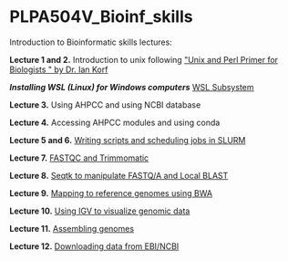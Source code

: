 # PLPA504V_Bioinf_skills

Introduction to Bioinformatic skills lectures:

__Lecture 1 and 2.__ Introduction to unix following ["Unix and Perl Primer for Biologists
" by Dr. Ian Korf](http://korflab.ucdavis.edu/Unix_and_Perl/current.html#part1)

  
  *__Installing WSL (Linux) for Windows computers__* [WSL Subsystem](Lecture_1-2/Linux_on_PC.md)
  
  
__Lecture 3.__ Using AHPCC and using NCBI database

__Lecture 4.__ Accessing AHPCC modules and using conda

__Lecture 5 and 6.__ [Writing scripts and scheduling jobs in SLURM](Lecture_6/Lecture_6.md)

__Lecture 7.__ [FASTQC and Trimmomatic](Lecture_7/Lecture_7.md)

__Lecture 8.__ [Seqtk to manipulate FASTQ/A and Local BLAST](Lecture_8/Lecture_8.knit.md)

__Lecture 9.__ [Mapping to reference genomes using BWA](Lecture_9/Lecture_9.md)

__Lecture 10.__ [Using IGV to visualize genomic data](Lecture_10/Lecture_10.md)

__Lecture 11.__ [Assembling genomes](Lecture_11/Lecture_11.md)

__Lecture 12.__ [Downloading data from EBI/NCBI](Lecture_12/Lecture_12.md)
